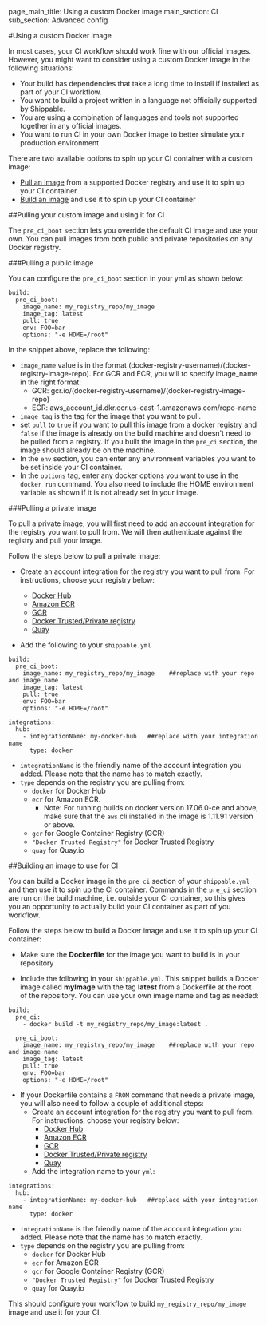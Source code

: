 page_main_title: Using a custom Docker image
main_section: CI
sub_section: Advanced config

#Using a custom Docker image

In most cases, your CI workflow should work fine with our official images. However, you might want to consider using a custom Docker image in the following situations:

- Your build has dependencies that take a long time to install if installed as part of your CI workflow.
- You want to build a project written in a language not officially supported by Shippable.
- You are using a combination of languages and tools not supported together in any official images.
- You want to run CI in your own Docker image to better simulate your production environment.

There are two available options to spin up your CI container with a custom image:

- [Pull an image](#pull-image) from a supported Docker registry and use it to spin up your CI container
- [Build an image](#build-image) and use it to spin up your CI container

<a name="pull-image"></a>
##Pulling your custom image and using it for CI

The `pre_ci_boot` section lets you override the default CI image and use your own. You can pull images from both public and private repositories on any Docker registry.

###Pulling a public image

You can configure the `pre_ci_boot` section in your yml as shown below:

```
build:
  pre_ci_boot:
    image_name: my_registry_repo/my_image
    image_tag: latest
    pull: true
    env: FOO=bar
    options: "-e HOME=/root"

```
In the snippet above, replace the following:

* `image_name` value is in the format (docker-registry-username)/(docker-registry-image-repo). For GCR and ECR, you will to specify image_name in the right format:
    *  GCR: gcr.io/(docker-registry-username)/(docker-registry-image-repo)
    *  ECR: aws_account_id.dkr.ecr.us-east-1.amazonaws.com/repo-name
* `image_tag` is the tag for the image that you want to pull.  
* set `pull` to `true` if you want to pull this image from a docker registry and `false` if the image is already on the build machine and doesn't need to be pulled from a registry. If you built the image in the `pre_ci` section, the image should already be on the machine.
* In the `env` section, you can enter any environment variables you want to be set inside your CI container.
* In the `options` tag, enter any docker options you want to use in the `docker run` command. You also need to include the HOME environment variable as shown if it is not already set in your image.

###Pulling a private image

To pull a private image, you will first need to add an account integration for the registry you want to pull from. We will then authenticate against the registry and pull your image.

Follow the steps below to pull a private image:

- Create an account integration for the registry you want to pull from. For instructions, choose your registry below:
    - [Docker Hub](../platform/integration/docker-hub/)
    - [Amazon ECR](../platform/integration/aws-keys/)    
    - [GCR](../platform/integration/gcr/)
    - [Docker Trusted/Private registry](../platform/integration/docker-trusted-registry/)
    - [Quay](../platform/integration/quay/)      

- Add the following to your `shippable.yml`


```
build:
  pre_ci_boot:
    image_name: my_registry_repo/my_image    ##replace with your repo and image name
    image_tag: latest
    pull: true
    env: FOO=bar
    options: "-e HOME=/root"

integrations:                 
  hub:
    - integrationName: my-docker-hub   ##replace with your integration name
      type: docker
```

* `integrationName` is the friendly name of the account integration you added. Please note that the name has to match exactly.
* `type` depends on the registry you are pulling from:
    * `docker` for Docker Hub
    * `ecr` for Amazon ECR.
        - Note: For running builds on docker version 17.06.0-ce and above, make sure that the `aws` cli installed in the image is 1.11.91 version or above.
    * `gcr` for Google Container Registry (GCR)
    * `"Docker Trusted Registry"` for Docker Trusted Registry
    * `quay` for Quay.io


<a name="build-image"></a>

##Building an image to use for CI

You can build a Docker image in the `pre_ci` section of your `shippable.yml` and then use it to spin up the CI container. Commands in the `pre_ci` section are run on the build machine, i.e. outside your CI container, so this gives you an opportunity to actually build your CI container as part of you workflow.  

Follow the steps below to build a Docker image and use it to spin up your CI container:

* Make sure the **Dockerfile** for the image you want to build is in your repository

* Include the following in your `shippable.yml`. This snippet builds a Docker image called **myImage** with the tag **latest** from a Dockerfile at the root of the repository. You can use your own image name and tag as needed:

```
build:
  pre_ci:
    - docker build -t my_registry_repo/my_image:latest .

  pre_ci_boot:
    image_name: my_registry_repo/my_image    ##replace with your repo and image name
    image_tag: latest
    pull: true
    env: FOO=bar
    options: "-e HOME=/root"

```

* If your Dockerfile contains a `FROM` command that needs a private image, you will also need to follow a couple of additional steps:
    * Create an account integration for the registry you want to pull from. For instructions, choose your registry below:
        - [Docker Hub](../platform/integration/docker-hub/)
        - [Amazon ECR](../platform/integration/aws-keys/)    
        - [GCR](../platform/integration/gcr/)
        - [Docker Trusted/Private registry](../platform/integration/docker-trusted-registry/)
        - [Quay](../platform/integration/quay/)      
    *  Add the integration name to your `yml`:

```
integrations:                 
  hub:
    - integrationName: my-docker-hub   ##replace with your integration name
      type: docker
```

* `integrationName` is the friendly name of the account integration you added. Please note that the name has to match exactly.
* `type` depends on the registry you are pulling from:
    * `docker` for Docker Hub
    * `ecr` for Amazon ECR
    * `gcr` for Google Container Registry (GCR)
    * `"Docker Trusted Registry"` for Docker Trusted Registry
    * `quay` for Quay.io

This should configure your workflow to build `my_registry_repo/my_image` image and use it for your CI.
